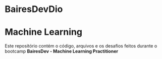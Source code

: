 # BairesDevDio
# Machine Learning

Este repositório contém o código, arquivos e os desafios feitos durante o bootcamp **BairesDev - Machine Learning Practitioner**

